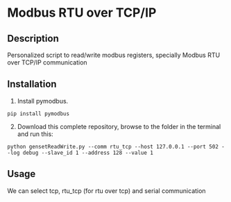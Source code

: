 # Modbus RTU over TCP/IP

## Description
Personalized script to read/write modbus registers, specially Modbus RTU over TCP/IP communication 

## Installation
1. Install pymodbus.

```pip install pymodbus```

2. Download this complete repository, browse to the folder in the terminal and run this: 

```python gensetReadWrite.py --comm rtu_tcp --host 127.0.0.1 --port 502 --log debug --slave_id 1 --address 128 --value 1```

## Usage
We can select tcp, rtu_tcp (for rtu over tcp) and serial communication
